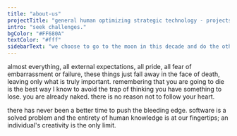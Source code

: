 ```yaml
---
title: "about-us"
projectTitle: "general human optimizing strategic technology - projects"
intro: "seek challenges."
bgColor: "#FF680A"
textColor: "#fff"
sidebarText: "we choose to go to the moon in this decade and do the other things, not because they are easy, but because they are hard."
---
```


almost everything, all external expectations, all pride, all fear of embarrassment or failure, these things just fall away in the face of death, leaving only what is truly important. remembering that you are going to die is the best way I know to avoid the trap of thinking you have something to lose. you are already naked. there is no reason not to follow your heart.

there has never been a better time to push the bleeding edge. software is a solved problem and the entirety of human knowledge is at our fingertips; an individual's creativity is the only limit.
